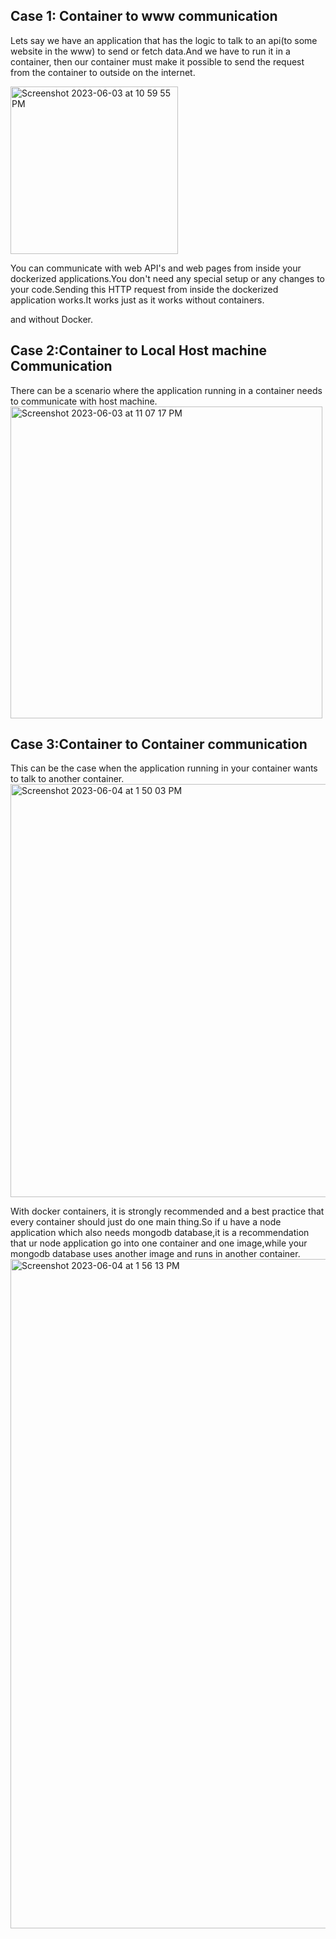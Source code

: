 ## Case 1: Container to www communication
Lets say we have an application that has the logic to talk to an api(to some website in the www) to send or fetch data.And we have to run it in a container, then our container must make it possible to send the request from the container to outside on the internet.  

<img width="268" alt="Screenshot 2023-06-03 at 10 59 55 PM" src="https://github.com/Surbhi-Kohli/DockerAndk8s/assets/32058209/fae6a77c-c7d7-4083-baaa-56da5ebfa23d">
  
You can communicate with web API's and web pages from inside your dockerized applications.You don't need any special setup or any changes to your code.Sending this HTTP request from inside the dockerized application works.It works just as it works without containers.

and without Docker.
## Case 2:Container to Local Host machine Communication 
There can be a scenario where the application running in a container needs to communicate with host machine.
<img width="499" alt="Screenshot 2023-06-03 at 11 07 17 PM" src="https://github.com/Surbhi-Kohli/DockerAndk8s/assets/32058209/cf6f7f13-baac-463a-9fbd-4975c62b8781">

## Case 3:Container to Container communication
This can be the case when the application running in your container wants to talk to another container.
<img width="661" alt="Screenshot 2023-06-04 at 1 50 03 PM" src="https://github.com/Surbhi-Kohli/DockerAndk8s/assets/32058209/04d2769f-cb5f-4843-bba8-a2a484489f9c">

With docker containers, it is strongly recommended and a best practice that every container should just do one main thing.So if u have a node application which also needs mongodb database,it is a recommendation that ur node application go into one container and one image,while your mongodb database uses another image and runs in another container. 
<img width="1071" alt="Screenshot 2023-06-04 at 1 56 13 PM" src="https://github.com/Surbhi-Kohli/DockerAndk8s/assets/32058209/cc2e4abb-b332-4caf-b9c7-2abf2eb70cf8">

